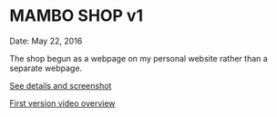 # MAMBO SHOP v1

Date: May 22, 2016

The shop begun as a webpage on my personal website rather than a separate
webpage.

[See details and screenshot](../../personal-websites/v3%20-%20templated%20version/README.md#shop)

[First version video overview](https://www.youtube.com/watch?v=vjw37uR5DWE&list=PLMj6OBMQMwt9dZ8iCiA61ksbCVCxp_c96&index=2&pp=gAQBiAQB)
